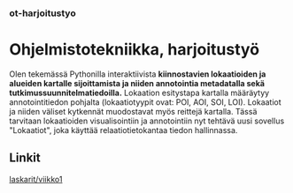 
### ot-harjoitustyo

# Ohjelmistotekniikka, harjoitustyö

Olen tekemässä Pythonilla interaktiivista **kiinnostavien lokaatioiden ja alueiden kartalle sijoittamista ja niiden annotointia metadatalla sekä tutkimussuunnitelmatiedoilla.** Lokaation esitystapa kartalla määräytyy annotointitiedon pohjalta (lokaatiotyypit ovat: POI, AOI, SOI, LOI). Lokaatiot ja niiden väliset kytkennät muodostavat myös reittejä kartalla. Tässä tarvitaan lokaatioiden visualisointiin ja annotointiin nyt tehtävä uusi sovellus "Lokaatiot", joka käyttää relaatiotietokantaa tiedon hallinnassa.  

## Linkit
[laskarit/viikko1](https://github.com/tihyyti/ot-harjoitustyo2/tree/main/laskarit/viikko1.md)

